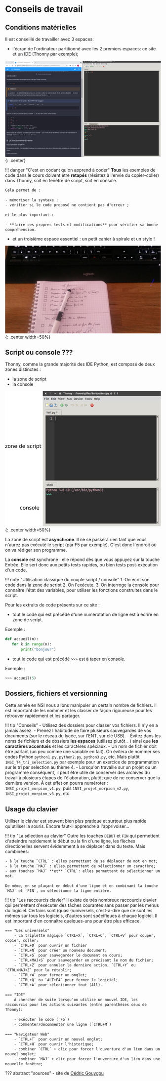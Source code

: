 # Conseils de travail


## Conditions matérielles

Il est conseillé de travailler avec 3 espaces:

- l'écran de l'ordinateur partitionné avec les 2 premiers espaces: ce site et un IDE (Thonny par exemple);

![image](data/cap.png){: .center}

!!! danger "C'est en codant qu'on apprend à coder"
    **Tous** les exemples de code dans le cours doivent être **retapés** (résistez à l'envie du copier-coller) dans Thonny, soit en fenêtre de script, soit en console.

    Cela permet de :

    - mémoriser la syntaxe ;
    - vérifier si le code proposé ne contient pas d'erreur ;

    et le plus important :

    - **faire ses propres tests et modifications** pour vérifier sa bonne compréhension. 

- et un troisième espace essentiel : un petit cahier à spirale et un stylo !

![image](data/cahier.jpeg){: .center width=50%}


## Script ou console ???

Thonny, comme la grande majorité des IDE Python, est composé de deux zones distinctes :

- la zone de script
- la console

![image](data/thonny.png){: .center width=50%}

La zone de script est **asynchrone**. Il ne se passera rien tant que vous n'aurez pas exécuté le script (par F5 par exemple).
C'est donc l'endroit où on va rédiger son programme.

La **console** est synchrone : elle répond dès que vous appuyez sur la touche Entrée. Elle sert donc aux petits tests rapides, ou bien tests post-exécution d'un code.

!!! note "Utilisation classique du couple script / console"
    1. On écrit son code dans la zone de script
    2. On l'exécute.
    3. On interroge la console pour connaître l'état des variables, pour utiliser les fonctions construites dans le script.

Pour les extraits de code présents sur ce site :

- tout le code qui est précédé d'une numérotation de ligne est à écrire en zone de script.

Exemple :
```python linenums='1'
def accueil(n):
   for k in range(n):
       print("bonjour") 
```

- tout le code qui est précédé ```>>>``` est à taper en console.

Exemple :
```python
>>> accueil(5)
```

## Dossiers, fichiers et versionning

Cette année en NSI nous allons manipuler un certain nombre de fichiers. Il est important de les nommer et les classer de façon rigoureuse pour les retrouver rapidement et les partager.


!!! tip "Conseils"
    - Utilisez des dossiers pour classer vos fichiers. Il n'y en a jamais assez.
    - Prenez l'habitude de faire plusieurs sauvegardes de vos documents (sur le réseau du lycée, sur l'ENT, sur clé USB).
    - Évitez dans les noms de fichiers et de dossiers **les espaces** (utilisez plutôt _ ) ainsi que **les caractères accentués** et les caractères spéciaux.
    - Un nom de fichier doit être parlant (un peu comme une variable en fait). On évitera de nommer ses codes Python `python1.py`, `python2.py`, `python3.py`, etc. Mais plutôt `1NSI_T4_tri_selection.py` par exemple pour un exercice de programmation sur le tri par selection au thème 4.
    - Lorsqu'on travaille sur un projet ou un programme conséquent, il peut être utile de conserver des archives du travail à plusieurs étapes de l'élaboration, plutôt que de ne conserver que la dernière version. À cet effet on pourra numéroter : `1NSI_projet_morpion_v1.py`, puis `1NSI_projet_morpion_v2.py`, `1NSI_projet_morpion_v3.py`, etc.


## Usage du clavier

Utiliser le clavier est souvent bien plus pratique et surtout plus rapide qu'utiliser la souris. Encore faut-il apprendre à l'apprivoiser...

!!! tip "La sélection au clavier"
    Outre les touches `DEBUT` et `FIN` qui permettent d'atteindre rapidement le début ou la fin d'une ligne, les flèches directionelles servent évidemment à se déplacer dans du texte. Mais combinées:

    - à la touche `CTRL` : elles permettent de se déplacer de mot en mot;
    - à la touche `MAJ` : elles permettent de sélectionner un caractère;
    - aux touches `MAJ` **et** `CTRL`: elles permettent de sélectionner un mot.

    De même, en se plaçant en début d'une ligne et en combinant la touche `MAJ` et `FIN`, on sélectionne la ligne entière.



!!! tip "Les raccourcis clavier"
    Il existe de très nombreux raccourcis clavier qui permettent d'exécuter des tâches courantes sans passer par les menus du logiciel. Certains sont (quasi-)universels, c'est-à-dire que ce sont les mêmes sur tous les logiciels, d'autres sont spécifiques à chaque logiciel. Il est important d'en connaître quelques-uns pour être plus efficace.

    === "Les universels"
        - La triplette magique `CTRL+X`, `CTRL+C`, `CTRL+V` pour couper, copier, coller;
        - `CTRL+O` pour ouvrir un fichier
        - `CTRL+N` pour créer un nouveau document;
        - `CTRL+S` pour sauvegarder le document en cours;
        - `CTRL+MAJ+S` pour sauvegarder en précisant le nom du fichier;
        - `CTRL+Z` pour annuler la dernière action, `CTRL+Y` ou `CTRL+MAJ+Z` pour la rétablir;
        - `CTRL+W` pour fermer un onglet;
        - `CTRL+Q` ou `ALT+F4` pour fermer le logiciel;
        - `CTRL+A` pour sélectionner tout (All).
    
    === "IDE"
        À chercher de suite lorsqu'on utilise un nouvel IDE, les raccourcis pour les actions suivantes (entre parenthèses ceux de Thonny):

        - exécuter le code (`F5`)
        - commenter/décommenter une ligne (`CTRL+M`)

    === "Navigateur Web"
        - `CTRL+T` pour ouvrir un nouvel onglet;
        - `CTRL+H` pour ouvrir l'historique;
        - combiner `CTRL` + clic pour forcer l'ouverture d'un lien dans un nouvel onglet;
        - combiner `MAJ` + clic pour forcer l'ouverture d'un lien dans une nouvelle fenêtre;

??? abstract "sources"
    - site de [Cédric Gouygou](https://cgouygou.github.io/1NSI/)